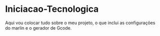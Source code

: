 # Iniciacao-Tecnologica
Aqui vou colocar tudo sobre o meu projeto, o que inclui as configurações do marlin e o gerador de Gcode.
